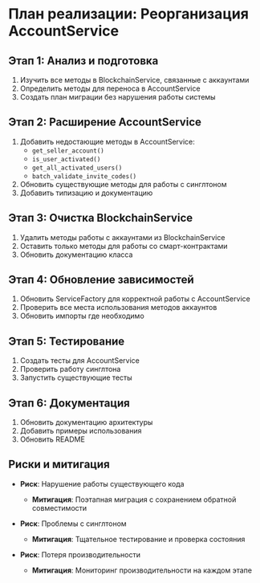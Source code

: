 # План реализации: Реорганизация AccountService

## Этап 1: Анализ и подготовка
1. Изучить все методы в BlockchainService, связанные с аккаунтами
2. Определить методы для переноса в AccountService
3. Создать план миграции без нарушения работы системы

## Этап 2: Расширение AccountService
1. Добавить недостающие методы в AccountService:
   - `get_seller_account()`
   - `is_user_activated()`
   - `get_all_activated_users()`
   - `batch_validate_invite_codes()`
2. Обновить существующие методы для работы с синглтоном
3. Добавить типизацию и документацию

## Этап 3: Очистка BlockchainService
1. Удалить методы работы с аккаунтами из BlockchainService
2. Оставить только методы для работы со смарт-контрактами
3. Обновить документацию класса

## Этап 4: Обновление зависимостей
1. Обновить ServiceFactory для корректной работы с AccountService
2. Проверить все места использования методов аккаунтов
3. Обновить импорты где необходимо

## Этап 5: Тестирование
1. Создать тесты для AccountService
2. Проверить работу синглтона
3. Запустить существующие тесты

## Этап 6: Документация
1. Обновить документацию архитектуры
2. Добавить примеры использования
3. Обновить README

## Риски и митигация
- **Риск**: Нарушение работы существующего кода
  - **Митигация**: Поэтапная миграция с сохранением обратной совместимости

- **Риск**: Проблемы с синглтоном
  - **Митигация**: Тщательное тестирование и проверка состояния

- **Риск**: Потеря производительности
  - **Митигация**: Мониторинг производительности на каждом этапе 